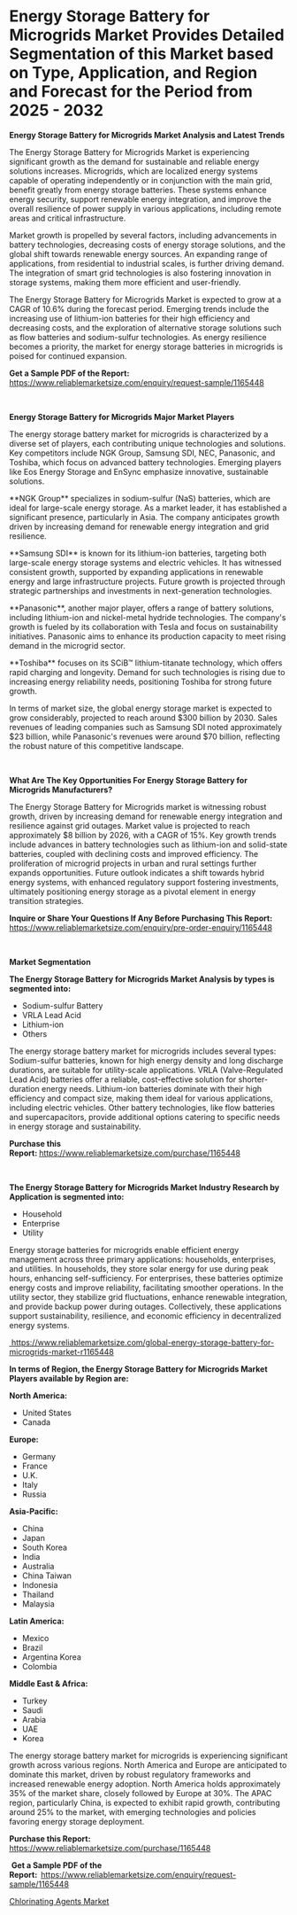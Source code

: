 <p><h1>Energy Storage Battery for Microgrids Market Provides Detailed Segmentation of this Market based on Type, Application, and Region and Forecast for the Period from 2025 - 2032</h1></p><p><strong>Energy Storage Battery for Microgrids Market Analysis and Latest Trends</strong></p>
<p><p>The Energy Storage Battery for Microgrids Market is experiencing significant growth as the demand for sustainable and reliable energy solutions increases. Microgrids, which are localized energy systems capable of operating independently or in conjunction with the main grid, benefit greatly from energy storage batteries. These systems enhance energy security, support renewable energy integration, and improve the overall resilience of power supply in various applications, including remote areas and critical infrastructure.</p><p>Market growth is propelled by several factors, including advancements in battery technologies, decreasing costs of energy storage solutions, and the global shift towards renewable energy sources. An expanding range of applications, from residential to industrial scales, is further driving demand. The integration of smart grid technologies is also fostering innovation in storage systems, making them more efficient and user-friendly.</p><p>The Energy Storage Battery for Microgrids Market is expected to grow at a CAGR of 10.6% during the forecast period. Emerging trends include the increasing use of lithium-ion batteries for their high efficiency and decreasing costs, and the exploration of alternative storage solutions such as flow batteries and sodium-sulfur technologies. As energy resilience becomes a priority, the market for energy storage batteries in microgrids is poised for continued expansion.</p></p>
<p><strong>Get a Sample PDF of the Report:&nbsp;</strong> <a href="https://www.reliablemarketsize.com/enquiry/request-sample/1165448?utm_campaign=2925&utm_medium=2&utm_source=Github&utm_content=ia&utm_term=24032025&utm_id=energy-storage-battery-for-microgrids">https://www.reliablemarketsize.com/enquiry/request-sample/1165448</a></p>
<p>&nbsp;</p>
<p><strong>Energy Storage Battery for Microgrids Major Market Players</strong></p>
<p><p>The energy storage battery market for microgrids is characterized by a diverse set of players, each contributing unique technologies and solutions. Key competitors include NGK Group, Samsung SDI, NEC, Panasonic, and Toshiba, which focus on advanced battery technologies. Emerging players like Eos Energy Storage and EnSync emphasize innovative, sustainable solutions.</p><p>**NGK Group** specializes in sodium-sulfur (NaS) batteries, which are ideal for large-scale energy storage. As a market leader, it has established a significant presence, particularly in Asia. The company anticipates growth driven by increasing demand for renewable energy integration and grid resilience.</p><p>**Samsung SDI** is known for its lithium-ion batteries, targeting both large-scale energy storage systems and electric vehicles. It has witnessed consistent growth, supported by expanding applications in renewable energy and large infrastructure projects. Future growth is projected through strategic partnerships and investments in next-generation technologies.</p><p>**Panasonic**, another major player, offers a range of battery solutions, including lithium-ion and nickel-metal hydride technologies. The company's growth is fueled by its collaboration with Tesla and focus on sustainability initiatives. Panasonic aims to enhance its production capacity to meet rising demand in the microgrid sector.</p><p>**Toshiba** focuses on its SCiB™ lithium-titanate technology, which offers rapid charging and longevity. Demand for such technologies is rising due to increasing energy reliability needs, positioning Toshiba for strong future growth.</p><p>In terms of market size, the global energy storage market is expected to grow considerably, projected to reach around $300 billion by 2030. Sales revenues of leading companies such as Samsung SDI noted approximately $23 billion, while Panasonic's revenues were around $70 billion, reflecting the robust nature of this competitive landscape.</p></p>
<p>&nbsp;</p>
<p><strong>What Are The Key Opportunities For Energy Storage Battery for Microgrids Manufacturers?</strong></p>
<p><p>The Energy Storage Battery for Microgrids market is witnessing robust growth, driven by increasing demand for renewable energy integration and resilience against grid outages. Market value is projected to reach approximately $8 billion by 2026, with a CAGR of 15%. Key growth trends include advances in battery technologies such as lithium-ion and solid-state batteries, coupled with declining costs and improved efficiency. The proliferation of microgrid projects in urban and rural settings further expands opportunities. Future outlook indicates a shift towards hybrid energy systems, with enhanced regulatory support fostering investments, ultimately positioning energy storage as a pivotal element in energy transition strategies.</p></p>
<p><strong>Inquire or Share Your Questions If Any Before Purchasing This Report:</strong> <a href="https://www.reliablemarketsize.com/enquiry/pre-order-enquiry/1165448?utm_campaign=2925&utm_medium=2&utm_source=Github&utm_content=ia&utm_term=24032025&utm_id=energy-storage-battery-for-microgrids">https://www.reliablemarketsize.com/enquiry/pre-order-enquiry/1165448</a></p>
<p>&nbsp;</p>
<p><strong>Market Segmentation</strong></p>
<p><strong>The Energy Storage Battery for Microgrids Market Analysis by types is segmented into:</strong></p>
<p><ul><li>Sodium-sulfur Battery</li><li>VRLA Lead Acid</li><li>Lithium-ion</li><li>Others</li></ul></p>
<p><p>The energy storage battery market for microgrids includes several types: Sodium-sulfur batteries, known for high energy density and long discharge durations, are suitable for utility-scale applications. VRLA (Valve-Regulated Lead Acid) batteries offer a reliable, cost-effective solution for shorter-duration energy needs. Lithium-ion batteries dominate with their high efficiency and compact size, making them ideal for various applications, including electric vehicles. Other battery technologies, like flow batteries and supercapacitors, provide additional options catering to specific needs in energy storage and sustainability.</p></p>
<p><strong>Purchase this Report:&nbsp;</strong><a href="https://www.reliablemarketsize.com/purchase/1165448?utm_campaign=2925&utm_medium=2&utm_source=Github&utm_content=ia&utm_term=24032025&utm_id=energy-storage-battery-for-microgrids">https://www.reliablemarketsize.com/purchase/1165448</a></p>
<p>&nbsp;</p>
<p><strong>The Energy Storage Battery for Microgrids Market Industry Research by Application is segmented into:</strong></p>
<p><ul><li>Household</li><li>Enterprise</li><li>Utility</li></ul></p>
<p><p>Energy storage batteries for microgrids enable efficient energy management across three primary applications: households, enterprises, and utilities. In households, they store solar energy for use during peak hours, enhancing self-sufficiency. For enterprises, these batteries optimize energy costs and improve reliability, facilitating smoother operations. In the utility sector, they stabilize grid fluctuations, enhance renewable integration, and provide backup power during outages. Collectively, these applications support sustainability, resilience, and economic efficiency in decentralized energy systems.</p></p>
<p><a href="https://www.reliablemarketsize.com/global-energy-storage-battery-for-microgrids-market-r1165448?utm_campaign=2925&utm_medium=2&utm_source=Github&utm_content=ia&utm_term=24032025&utm_id=energy-storage-battery-for-microgrids">&nbsp;https://www.reliablemarketsize.com/global-energy-storage-battery-for-microgrids-market-r1165448</a></p>
<p><strong>In terms of Region, the Energy Storage Battery for Microgrids Market Players available by Region are:</strong></p>
<p>
    <p> <strong> North America: </strong>
        <ul>
            <li>United States</li>
            <li>Canada</li>
        </ul>
        </p> 
    <p> <strong> Europe: </strong>
        <ul>
            <li>Germany</li>
            <li>France</li>
            <li>U.K.</li>
            <li>Italy</li>
            <li>Russia</li>
        </ul>
        </p> 
    <p> <strong> Asia-Pacific: </strong>
        <ul>
            <li>China</li>
            <li>Japan</li>
            <li>South Korea</li>
            <li>India</li>
            <li>Australia</li>
            <li>China Taiwan</li>
            <li>Indonesia</li>
            <li>Thailand</li>
            <li>Malaysia</li>
        </ul>
        </p> 
    <p> <strong> Latin America: </strong>
        <ul>
            <li>Mexico</li>
            <li>Brazil</li>
            <li>Argentina Korea</li>
            <li>Colombia</li>
        </ul>
        </p> 
    <p> <strong> Middle East & Africa: </strong>
        <ul>
            <li>Turkey</li>
            <li>Saudi</li>
            <li>Arabia</li>
            <li>UAE</li>
            <li>Korea</li>
        </ul>
    </p>
    </p>
<p><p>The energy storage battery market for microgrids is experiencing significant growth across various regions. North America and Europe are anticipated to dominate this market, driven by robust regulatory frameworks and increased renewable energy adoption. North America holds approximately 35% of the market share, closely followed by Europe at 30%. The APAC region, particularly China, is expected to exhibit rapid growth, contributing around 25% to the market, with emerging technologies and policies favoring energy storage deployment.</p></p>
<p><strong>Purchase this Report: </strong><a href="https://www.reliablemarketsize.com/purchase/1165448?utm_campaign=2925&utm_medium=2&utm_source=Github&utm_content=ia&utm_term=24032025&utm_id=energy-storage-battery-for-microgrids">https://www.reliablemarketsize.com/purchase/1165448</a></p>
<p>&nbsp;<strong>Get a Sample PDF of the Report:&nbsp;&nbsp;</strong><a href="https://www.reliablemarketsize.com/enquiry/request-sample/1165448?utm_campaign=2925&utm_medium=2&utm_source=Github&utm_content=ia&utm_term=24032025&utm_id=energy-storage-battery-for-microgrids">https://www.reliablemarketsize.com/enquiry/request-sample/1165448</a></p>
<p><strong></strong></p>
<p><p><a href="https://github.com/sadimsamid/Market-Research-Report-List-1/blob/main/chlorinating-agents-market.md?utm_campaign=2925&utm_medium=2&utm_source=Github&utm_content=ia&utm_term=24032025&utm_id=energy-storage-battery-for-microgrids">Chlorinating Agents Market</a></p></p>
